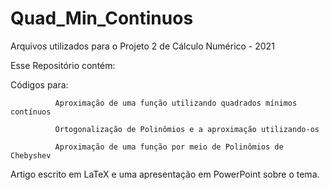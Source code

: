 # Quad_Min_Continuos
Arquivos utilizados para o Projeto 2 de Cálculo Numérico - 2021

Esse Repositório contém:

Códigos para:

              Aproximação de uma função utilizando quadrados mínimos contínuos
              
              Ortogonalização de Polinômios e a aproximação utilizando-os
              
              Aproximação de uma função por meio de Polinômios de Chebyshev

Artigo escrito em LaTeX e uma apresentação em PowerPoint sobre o tema.


